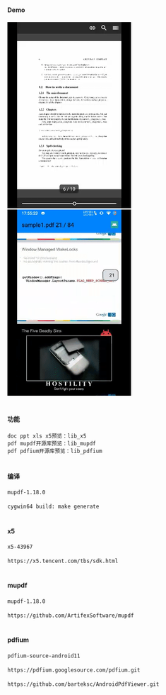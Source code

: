 #
#### Demo

![image](https://github.com/153437803/MuPDF/blob/master/device1.gif )
![image](https://github.com/153437803/MuPDF/blob/master/device2.gif )

#
#### 功能
```
doc ppt xls x5预览：lib_x5
pdf mupdf开源库预览：lib_mupdf
pdf pdfium开源库预览：lib_pdfium
```

#
#### 编译
```
mupdf-1.18.0

cygwin64 build: make generate
```

#
#### x5
```
x5-43967

https://x5.tencent.com/tbs/sdk.html
```

#
#### mupdf
```
mupdf-1.18.0

https://github.com/ArtifexSoftware/mupdf
```

#
#### pdfium
```
pdfium-source-android11

https://pdfium.googlesource.com/pdfium.git

https://github.com/barteksc/AndroidPdfViewer.git
```
